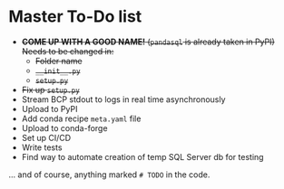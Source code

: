 # Master To-Do list

- ~~**COME UP WITH A GOOD NAME!** (`pandasql` is already taken in PyPI) Needs to be changed in:~~
    - ~~Folder name~~
    - ~~`__init__.py`~~
    - ~~`setup.py`~~
- ~~Fix up `setup.py`~~
- Stream BCP stdout to logs in real time asynchronously
- Upload to PyPI
- Add conda recipe `meta.yaml` file
- Upload to conda-forge
- Set up CI/CD
- Write tests
- Find way to automate creation of temp SQL Server db for testing


... and of course, anything marked `# TODO` in the code.
